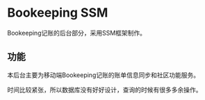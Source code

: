 # Bookeeping SSM
Bookeeping记账的后台部分，采用SSM框架制作。

## 功能
本后台主要为移动端Bookeeping记账的账单信息同步和社区功能服务。

时间比较紧张，所以数据库没有好好设计，查询的时候有很多多余操作。